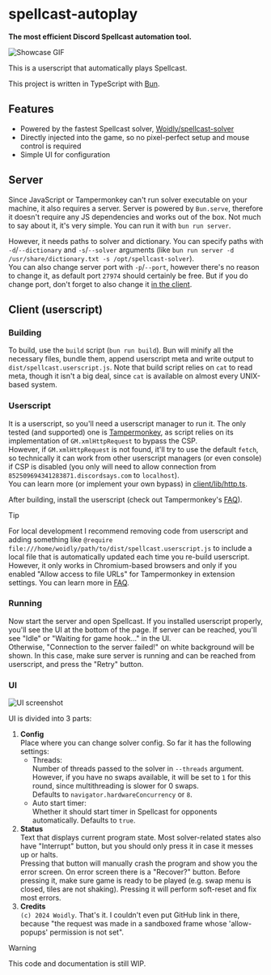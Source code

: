 # spellcast-autoplay

**The most efficient Discord Spellcast automation tool.**

![Showcase GIF](https://github.com/user-attachments/assets/eb7017da-1672-4d7c-8c16-2aa7a10996d2)

This is a userscript that automatically plays Spellcast.

This project is written in TypeScript with [Bun](https://bun.sh).

## Features

- Powered by the fastest Spellcast solver, [Woidly/spellcast-solver](https://github.com/Woidly/spellcast-solver)
- Directly injected into the game, so no pixel-perfect setup and mouse control is required
- Simple UI for configuration

## Server

Since JavaScript or Tampermonkey can't run solver executable on your machine, it also requires a server.
Server is powered by `Bun.serve`, therefore it doesn't require any JS dependencies and works out of the box.
Not much to say about it, it's very simple.
You can run it with `bun run server`.

However, it needs paths to solver and dictionary. You can specify paths with `-d`/`--dictionary` and `-s`/`--solver` arguments (like `bun run server -d /usr/share/dictionary.txt -s /opt/spellcast-solver`).  
You can also change server port with `-p`/`--port`, however there's no reason to change it, as default port `27974` should certainly be free.
But if you do change port, don't forget to also change it [in the client](client/lib/solver.ts#L5).

## Client (userscript)

### Building

To build, use the `build` script (`bun run build`).
Bun will minify all the necessary files, bundle them, append userscript meta and write output to `dist/spellcast.userscript.js`.
Note that build script relies on `cat` to read meta, though it isn't a big deal, since `cat` is available on almost every UNIX-based system.

### Userscript

It is a userscript, so you'll need a userscript manager to run it.
The only tested (and supported) one is [Tampermonkey](https://www.tampermonkey.net/), as script relies on its implementation of `GM.xmlHttpRequest` to bypass the CSP.  
However, if `GM.xmlHttpRequest` is not found, it'll try to use the default `fetch`, so technically it can work from other userscript managers (or even console) if CSP is disabled (you only will need to allow connection from `852509694341283871.discordsays.com` to `localhost`).  
You can learn more (or implement your own bypass) in [client/lib/http.ts](client/lib/http.ts).

After building, install the userscript (check out Tampermonkey's [FAQ](https://www.tampermonkey.net/faq.php#Q102)).

> [!TIP]
> For local development I recommend removing code from userscript and adding something like `@require file:///home/woidly/path/to/dist/spellcast.userscript.js` to include a local file that is automatically updated each time you re-build userscript.
> However, it only works in Chromium-based browsers and only if you enabled "Allow access to file URLs" for Tampermonkey in extension settings.
> You can learn more in [FAQ](https://www.tampermonkey.net/faq.php#Q402).

### Running

Now start the server and open Spellcast.
If you installed userscript properly, you'll see the UI at the bottom of the page.
If server can be reached, you'll see "Idle" or "Waiting for game hook..." in the UI.  
Otherwise, "Connection to the server failed!" on white background will be shown.
In this case, make sure server is running and can be reached from userscript, and press the "Retry" button.

### UI

![UI screenshot](https://github.com/user-attachments/assets/1f8c22ce-853e-405a-9dc7-9bc4a313e617)

UI is divided into 3 parts:

1. **Config**  
   Place where you can change solver config.
   So far it has the following settings:
   - Threads:  
     Number of threads passed to the solver in `--threads` argument.  
     However, if you have no swaps available, it will be set to `1` for this round, since multithreading is slower for 0 swaps.  
     Defaults to `navigator.hardwareConcurrency` or `8`.
   - Auto start timer:  
     Whether it should start timer in Spellcast for opponents automatically.
     Defaults to `true`.
2. **Status**  
   Text that displays current program state.
   Most solver-related states also have "Interrupt" button, but you should only press it in case it messes up or halts.  
   Pressing that button will manually crash the program and show you the error screen.
   On error screen there is a "Recover?" button.
   Before pressing it, make sure game is ready to be played (e.g. swap menu is closed, tiles are not shaking).
   Pressing it will perform soft-reset and fix most errors.
3. **Credits**  
   `(c) 2024 Woidly`. That's it. I couldn't even put GitHub link in there, because "the request was made in a sandboxed frame whose 'allow-popups' permission is not set".

> [!WARNING]  
> This code and documentation is still WIP.
